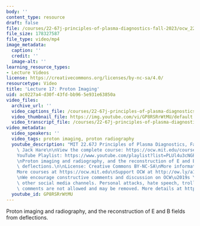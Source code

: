```yaml
---
body: ''
content_type: resource
draft: false
file: /courses/22-67j-principles-of-plasma-diagnostics-fall-2023/ocw_2267_lecture17_proton_imaging_360p_16_9.mp4
file_size: 178327587
file_type: video/mp4
image_metadata:
  caption: ''
  credit: ''
  image-alt: ''
learning_resource_types:
- Lecture Videos
license: https://creativecommons.org/licenses/by-nc-sa/4.0/
resourcetype: Video
title: 'Lecture 17: Proton Imaging'
uid: ac0227a4-d30f-43fd-bb96-5e931e63850a
video_files:
  archive_url: ''
  video_captions_file: /courses/22-67j-principles-of-plasma-diagnostics-fall-2023/1joH_y-p_wm-s5pc3Na0_jz1KqeGoitTa_transcript.webvtt
  video_thumbnail_file: https://img.youtube.com/vi/GP8RSRrWtMU/default.jpg
  video_transcript_file: /courses/22-67j-principles-of-plasma-diagnostics-fall-2023/1joH_y-p_wm-s5pc3Na0_jz1KqeGoitTa_transcript.pdf
video_metadata:
  video_speakers: ''
  video_tags: proton imaging, proton radiography
  youtube_description: "MIT 22.67J Principles of Plasma Diagnostics, Fall 2023\nInstructor:\
    \ Jack Hare\n\nView the complete course: https://ocw.mit.edu/courses/22-67j-principles-of-plasma-diagnostics-fall-2023/\n\
    YouTube Playlist: https://www.youtube.com/playlist?list=PLUl4u3cNGP61wK-NwYKZMuABl_eHBmhu4\n\
    \nProton imaging and radiography, and the reconstruction of E and B fields from\
    \ deflections.\n\nLicense: Creative Commons BY-NC-SA\nMore information at https://ocw.mit.edu/terms\n\
    More courses at https://ocw.mit.edu\nSupport OCW at http://ow.ly/a1If50zVRlQ\n\
    \nWe encourage constructive comments and discussion on OCW\u2019s YouTube and\
    \ other social media channels. Personal attacks, hate speech, trolling, and inappropriate\
    \ comments are not allowed and may be removed. More details at https://ocw.mit.edu/comments.\n"
  youtube_id: GP8RSRrWtMU
---
```

Proton imaging and radiography, and the reconstruction of E and B fields from deflections.
